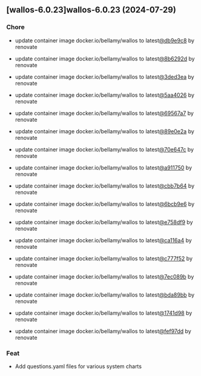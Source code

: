 

## [wallos-6.0.23]wallos-6.0.23 (2024-07-29)

### Chore



- update container image docker.io/bellamy/wallos to latest[@db9e9c8](https://github.com/db9e9c8) by renovate

- update container image docker.io/bellamy/wallos to latest[@8b6292d](https://github.com/8b6292d) by renovate

- update container image docker.io/bellamy/wallos to latest[@3ded3ea](https://github.com/3ded3ea) by renovate

- update container image docker.io/bellamy/wallos to latest[@5aa4026](https://github.com/5aa4026) by renovate

- update container image docker.io/bellamy/wallos to latest[@69567a7](https://github.com/69567a7) by renovate

- update container image docker.io/bellamy/wallos to latest[@89e0e2a](https://github.com/89e0e2a) by renovate

- update container image docker.io/bellamy/wallos to latest[@70e647c](https://github.com/70e647c) by renovate

- update container image docker.io/bellamy/wallos to latest[@a911750](https://github.com/a911750) by renovate

- update container image docker.io/bellamy/wallos to latest[@cbb7b64](https://github.com/cbb7b64) by renovate

- update container image docker.io/bellamy/wallos to latest[@6bcb9e6](https://github.com/6bcb9e6) by renovate

- update container image docker.io/bellamy/wallos to latest[@e758df9](https://github.com/e758df9) by renovate

- update container image docker.io/bellamy/wallos to latest[@ca116a4](https://github.com/ca116a4) by renovate

- update container image docker.io/bellamy/wallos to latest[@c777f52](https://github.com/c777f52) by renovate

- update container image docker.io/bellamy/wallos to latest[@7ec089b](https://github.com/7ec089b) by renovate

- update container image docker.io/bellamy/wallos to latest[@bda89bb](https://github.com/bda89bb) by renovate

- update container image docker.io/bellamy/wallos to latest[@1741d98](https://github.com/1741d98) by renovate

- update container image docker.io/bellamy/wallos to latest[@fef97dd](https://github.com/fef97dd) by renovate

### Feat



- Add questions.yaml files for various system charts